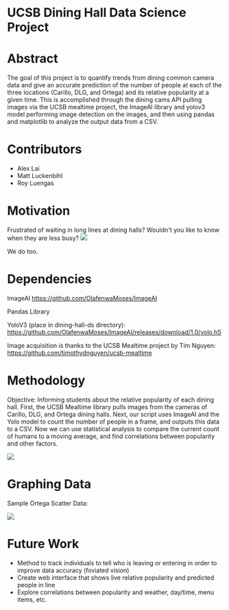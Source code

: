 UCSB Dining Hall Data Science Project
==========

Abstract
==========
The goal of this project is to quantify trends from dining common camera data and give an accurate prediction of the number of people at each of the three locations (Carillo, DLG, and Ortega) and its relative popularity at a given time. This is accomplished through the dining cams API pulling images via the UCSB mealtime project, the ImageAI library and yolov3 model performing image detection on the images, and then using pandas and matplotlib to analyze the output data from a CSV. 

Contributors 
==========
-   Alex Lai
-   Matt Luckenbihl
-   Roy Luengas

Motivation
==========
Frustrated of waiting in long lines at dining halls? Wouldn't you like to know when they are less busy?
<img src='https://github.com/dining-hall-warriors/dining-hall-ds/blob/master/figure-markdown/93d1c681483b130b5f1c72ed2cbadb2b.jpg'>      

We do too.                                                                                                                          
                                                                                                                               
Dependencies
=============
ImageAI
https://github.com/OlafenwaMoses/ImageAI

Pandas Library

YoloV3 (place in dining-hall-ds directory):
https://github.com/OlafenwaMoses/ImageAI/releases/download/1.0/yolo.h5

Image acquisition is thanks to the UCSB Mealtime project by Tim Nguyen:
https://github.com/timothydnguyen/ucsb-mealtime

Methodology
==========
Objective: Informing students about the relative popularity of each dining hall.
First, the UCSB Mealtime library pulls images from the cameras of Carillo, DLG, and Ortega dining halls.
Next, our script uses ImageAI and the Yolo model to count the number of people in a frame, and outputs
this data to a CSV. Now we can use statistical analysis to compare the current count of humans to a 
moving average, and find correlations between popularity and other factors.

<img src = 'https://github.com/dining-hall-warriors/dining-hall-ds/blob/master/figure-markdown/c021219T195554new.jpg'>


Graphing Data
=============
Sample Ortega Scatter Data:


<img src ='https://github.com/dining-hall-warriors/dining-hall-ds/blob/master/figure-markdown/Figure_4.png'>

Future Work
=============
-   Method to track individuals to tell who is leaving or entering in order to improve data accuracy (foviated vision)
-   Create web interface that shows live relative popularity and predicted people in line
-   Explore correlations between popularity and weather, day/time, menu items, etc.
